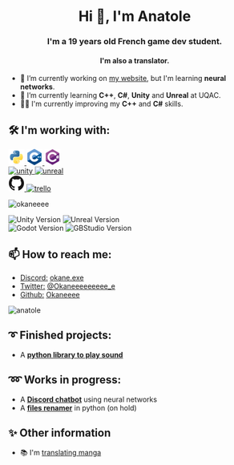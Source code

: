 <h1 align="center">Hi 👋, I'm Anatole</h1>
<h3 align="center">I'm a 19 years old French game dev student.</h3>
<h4 align="center">I'm also a translator.</h4>


<!-- Main infos -->
- 🔭 I’m currently working on [my website](https://github.com/Okaneeee/okaneeee.github.io), but I'm learning **neural networks**.
- 🌱 I’m currently learning **C++**, **C#**, **Unity** and **Unreal** at UQAC.
- 🙇‍♂️ I'm currently improving my **C++** and **C#** skills.


<!-- Tools used -->
## 🛠 I'm working with:
<p align="left">
  <!-- Languages -->
  <a href="https://www.python.org/" target="_blank">
    <img src="https://raw.githubusercontent.com/devicons/devicon/master/icons/python/python-original.svg" alt="python" width="32" height="32"/>
  </a>
    <a href="https://learn.microsoft.com/en-us/cpp/cpp/" target="_blank">
    <img src="https://raw.githubusercontent.com/devicons/devicon/master/icons/cplusplus/cplusplus-original.svg" alt="c++" width="32" height="32"/>
  </a>
  <a href="https://learn.microsoft.com/en-us/dotnet/csharp/" target="_blank">
    <img src="https://raw.githubusercontent.com/devicons/devicon/master/icons/csharp/csharp-original.svg" alt="c#" width="32" height="32"/>
  <br>

  <!-- Game Engines -->
  <a href="https://unity.com">
    <img src="https://www.vectorlogo.zone/logos/unity3d/unity3d-icon.svg" alt="unity" width="32" height="32"/>
  </a>
  <a href="https://www.unrealengine.com">
    <img src="https://raw.githubusercontent.com/detain/svg-logos/af43b58bee054f40b2c215d97b983d03b190f0d4/svg/u/unreal-1.svg" alt="unreal" width="32" height="32"/>
  </a>
  <br>

  <!-- Tools -->
  <a href="https://github.com/" target="_blank">
    <img src="https://raw.githubusercontent.com/devicons/devicon/master/icons/github/github-original.svg" alt="github" width="32" height="32"/>
  </a>
  <a href="https://www.trello.com/" target="_blank">
    <img src="https://www.vectorlogo.zone/logos/trello/trello-icon.svg" alt="trello" width="32" height="32"/>
  </a> 
  
</p>

<!-- Most used languages -->
<img src="https://github-readme-stats.vercel.app/api/top-langs/?username=Okaneeee&layout=compact" alt="okaneeee" />

![Unity Version](https://img.shields.io/badge/Unity-2022.3.4f1-yellow)
![Unreal Version](https://img.shields.io/badge/Unreal-5.2.1-purple) </br>
![Godot Version](https://img.shields.io/badge/Godot-4.2.1-blue)
![GBStudio Version](https://img.shields.io/badge/GB_Studio-3.2.0-pink) </br>

<!-- Contact infos -->
## 📫 How to reach me:
- <u>Discord:</u> [okane.exe](https://discord.com/users/430416407554031616)
- <u>Twitter:</u> [@Okaneeeeeeeee_e](https://twitter.com/Okaneeeeeeeee_e)
- <u>Github:</u> [Okaneeee](https://github.com/Okaneeee)

<!-- Views -->
<p align="left"> <img src="https://komarev.com/ghpvc/?username=Okaneeee&label=Views&color=9b59b6" alt="anatole" /> </p>


<!-- Finished projects -->
## ➰ Finished projects:
- A **[python library to play sound](https://github.com/Okaneeee/soundPlayer)**

## ➿ Works in progress:
- A **[Discord chatbot](https://github.com/Okaneeee/discord-chatbot)** using neural networks
- A **[files renamer](https://github.com/Okaneeee/files-renamer)** in python (on hold)

<!-- Other stuff -->
## ✨ Other information
- 📚 I'm [translating manga](https://twitter.com/ZinniaScans)
